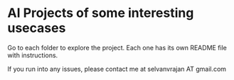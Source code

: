 # AI Projects of some interesting usecases

Go to each folder to explore the project. Each one has its own README file with instructions.

If you run into any issues, please contact me at selvanvrajan AT gmail.com
